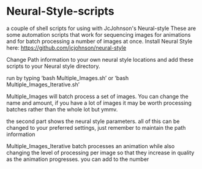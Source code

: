 # Neural-Style-scripts
a couple of shell scripts for using with JcJohnson's Neural-style
These are some automation scripts that work for sequencing images for animations and for batch processing a number of images at once. 
Install Neural Style here: https://github.com/jcjohnson/neural-style

Change Path information to your own neural style locations and add these scripts to your Neural style directory.

run by typing ‘bash Multiple_Images.sh’ or ‘bash Multiple_Images_Iterative.sh’

Multiple_Images will batch process a set of images. You can change the name and amount, if you have a lot of images it may be worth processing batches rather than the whole lot but ymmv. 

the second part shows the neural style parameters. all of this can be changed to your preferred settings, just remember to maintain the path information 

Multiple_Images_Iterative batch processes an animation while also changing the level of processing per image so that they increase in quality as the animation progresses. you can add to the number
